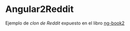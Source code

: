 # Angular2Reddit

Ejemplo de *clon de Reddit* expuesto en el libro [ng-book2](https://www.ng-book.com/2/)
